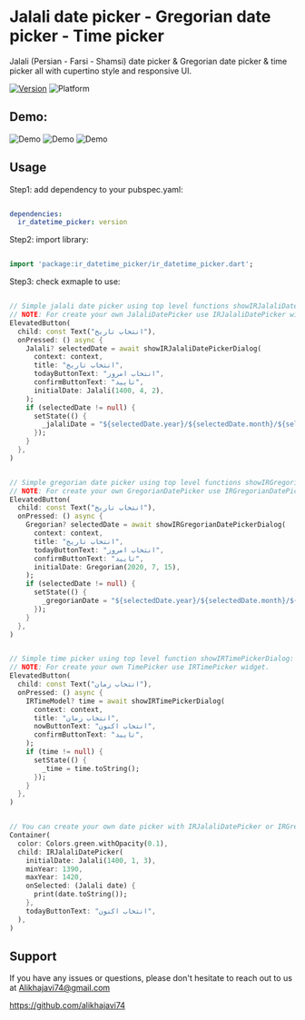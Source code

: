 # Jalali date picker - Gregorian date picker - Time picker

Jalali (Persian - Farsi - Shamsi) date picker & Gregorian date picker & time picker all with cupertino style and responsive UI.


[![Version](https://img.shields.io/pub/v/ir_datetime_picker?color=007AFF)](https://pub.dev/packages/ir_datetime_picker)
![Platform](https://img.shields.io/badge/platform-android%20%7C%20ios%20%7C%20web-brightgreen)

## Demo:
![Demo](https://github.com/alikhajavi74/ir_datetime_picker/blob/master/demo/screen1.jpg)
![Demo](https://github.com/alikhajavi74/ir_datetime_picker/blob/master/demo/screen2.jpg)
![Demo](https://github.com/alikhajavi74/ir_datetime_picker/blob/master/demo/screen3.jpg)


## Usage

Step1: add dependency to your pubspec.yaml:

```yaml

dependencies:
  ir_datetime_picker: version

```

Step2: import library:

```dart

import 'package:ir_datetime_picker/ir_datetime_picker.dart';

```

Step3: check exmaple to use:

```dart

// Simple jalali date picker using top level functions showIRJalaliDatePickerDialog or showIRJalaliDatePickerRoute:
// NOTE: For create your own JalaliDatePicker use IRJalaliDatePicker widget.
ElevatedButton(
  child: const Text("انتخاب تاریخ"),
  onPressed: () async {
    Jalali? selectedDate = await showIRJalaliDatePickerDialog(
      context: context,
      title: "انتخاب تاریخ",
      todayButtonText: "انتخاب امروز",
      confirmButtonText: "تایید",
      initialDate: Jalali(1400, 4, 2),
    );
    if (selectedDate != null) {
      setState(() {
        _jalaliDate = "${selectedDate.year}/${selectedDate.month}/${selectedDate.day}";
      });
    }
  },
)


// Simple gregorian date picker using top level functions showIRGregorianDatePickerDialog or showIRGregorianDatePickerRoute:
// NOTE: For create your own GregorianDatePicker use IRGregorianDatePicker widget.
ElevatedButton(
  child: const Text("انتخاب تاریخ"),
  onPressed: () async {
    Gregorian? selectedDate = await showIRGregorianDatePickerDialog(
      context: context,
      title: "انتخاب تاریخ",
      todayButtonText: "انتخاب امروز",
      confirmButtonText: "تایید",
      initialDate: Gregorian(2020, 7, 15),
    );
    if (selectedDate != null) {
      setState(() {
        _gregorianDate = "${selectedDate.year}/${selectedDate.month}/${selectedDate.day}";
      });
    }
  },
)


// Simple time picker using top level function showIRTimePickerDialog:
// NOTE: For create your own TimePicker use IRTimePicker widget.
ElevatedButton(
  child: const Text("انتخاب زمان"),
  onPressed: () async {
    IRTimeModel? time = await showIRTimePickerDialog(
      context: context,
      title: "انتخاب زمان",
      nowButtonText: "انتخاب اکنون",
      confirmButtonText: "تایید",
    );
    if (time != null) {
      setState(() {
        _time = time.toString();
      });
    }
  },
)


// You can create your own date picker with IRJalaliDatePicker or IRGregorianDatePicker widgets:
Container(
  color: Colors.green.withOpacity(0.1),
  child: IRJalaliDatePicker(
    initialDate: Jalali(1400, 1, 3),
    minYear: 1390,
    maxYear: 1420,
    onSelected: (Jalali date) {
      print(date.toString());
    },
    todayButtonText: "انتخاب اکنون",
  ),
)

```

## Support
If you have any issues or questions, please don't hesitate to reach out to us at Alikhajavi74@gmail.com

https://github.com/alikhajavi74